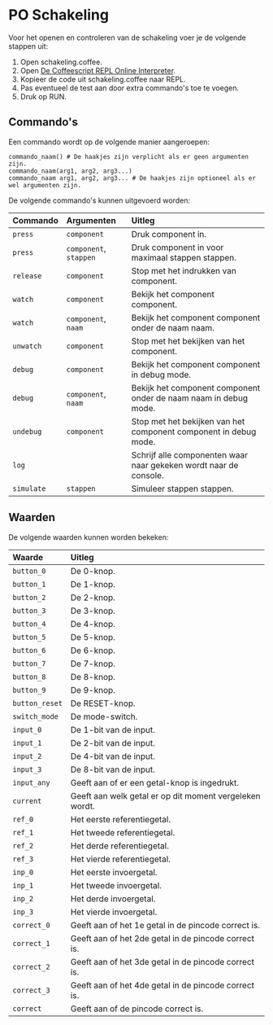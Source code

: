 PO Schakeling
=============

Voor het openen en controleren van de schakeling voer je de volgende stappen uit:

  1. Open schakeling.coffee.
  2. Open [De Coffeescript REPL Online Interpreter](https://repl.it/languages/coffeescript).
  3. Kopieer de code uit schakeling.coffee naar REPL.
  4. Pas eventueel de test aan door extra commando's toe te voegen.
  5. Druk op RUN.

Commando's
----------

Een commando wordt op de volgende manier aangeroepen:

    commando_naam() # De haakjes zijn verplicht als er geen argumenten zijn.
    commando_naam(arg1, arg2, arg3...)
    commando_naam arg1, arg2, arg3... # De haakjes zijn optioneel als er wel argumenten zijn.

De volgende commando's kunnen uitgevoerd worden:

|Commando  |Argumenten            |Uitleg                                                           |
|:---------|:---------------------|:----------------------------------------------------------------|
|`press`   |`component`           |Druk component in.                                               |
|`press`   |`component`, `stappen`|Druk component in voor maximaal stappen stappen.                 |
|`release` |`component`           |Stop met het indrukken van component.                            |
|`watch`   |`component`           |Bekijk het component component.                                  |
|`watch`   |`component`, `naam`   |Bekijk het component component onder de naam naam.               |
|`unwatch` |`component`           |Stop met het bekijken van het component.                         |
|`debug`   |`component`           |Bekijk het component component in debug mode.                    |
|`debug`   |`component`, `naam`   |Bekijk het component component onder de naam naam in debug mode. |
|`undebug` |`component`           |Stop met het bekijken van het component component in debug mode. |
|`log`     |                      |Schrijf alle componenten waar naar gekeken wordt naar de console.|
|`simulate`|`stappen`             |Simuleer stappen stappen.                                        |

Waarden
-------

De volgende waarden kunnen worden bekeken:

|Waarde        |Uitleg                                                 |
|:-------------|:------------------------------------------------------|
|`button_0`    |De 0-knop.                                             |
|`button_1`    |De 1-knop.                                             |
|`button_2`    |De 2-knop.                                             |
|`button_3`    |De 3-knop.                                             |
|`button_4`    |De 4-knop.                                             |
|`button_5`    |De 5-knop.                                             |
|`button_6`    |De 6-knop.                                             |
|`button_7`    |De 7-knop.                                             |
|`button_8`    |De 8-knop.                                             |
|`button_9`    |De 9-knop.                                             |
|`button_reset`|De RESET-knop.                                         |
|`switch_mode` |De mode-switch.                                        |
|`input_0`     |De 1-bit van de input.                                 |
|`input_1`     |De 2-bit van de input.                                 |
|`input_2`     |De 4-bit van de input.                                 |
|`input_3`     |De 8-bit van de input.                                 |
|`input_any`   |Geeft aan of er een getal-knop is ingedrukt.           |
|`current`     |Geeft aan welk getal er op dit moment vergeleken wordt.|
|`ref_0`       |Het eerste referentiegetal.                            |
|`ref_1`       |Het tweede referentiegetal.                            |
|`ref_2`       |Het derde referentiegetal.                             |
|`ref_3`       |Het vierde referentiegetal.                            |
|`inp_0`       |Het eerste invoergetal.                                |
|`inp_1`       |Het tweede invoergetal.                                |
|`inp_2`       |Het derde invoergetal.                                 |
|`inp_3`       |Het vierde invoergetal.                                |
|`correct_0`   |Geeft aan of het 1e getal in de pincode correct is.    |
|`correct_1`   |Geeft aan of het 2de getal in de pincode correct is.   |
|`correct_2`   |Geeft aan of het 3de getal in de pincode correct is.   |
|`correct_3`   |Geeft aan of het 4de getal in de pincode correct is.   |
|`correct`     |Geeft aan of de pincode correct is.                    |
